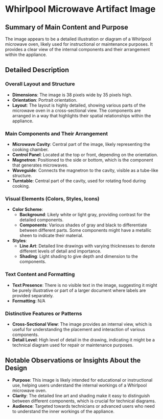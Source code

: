 # Whirlpool Microwave Artifact Image

## Summary of Main Content and Purpose
The image appears to be a detailed illustration or diagram of a Whirlpool microwave oven, likely used for instructional or maintenance purposes. It provides a clear view of the internal components and their arrangement within the appliance.

## Detailed Description

### Overall Layout and Structure
- **Dimensions**: The image is 38 pixels wide by 35 pixels high.
- **Orientation**: Portrait orientation.
- **Layout**: The layout is highly detailed, showing various parts of the microwave oven in a cross-sectional view. The components are arranged in a way that highlights their spatial relationships within the appliance.

### Main Components and Their Arrangement
- **Microwave Cavity**: Central part of the image, likely representing the cooking chamber.
- **Control Panel**: Located at the top or front, depending on the orientation.
- **Magnetron**: Positioned to the side or bottom, which is the component that generates microwaves.
- **Waveguide**: Connects the magnetron to the cavity, visible as a tube-like structure.
- **Turntable**: Central part of the cavity, used for rotating food during cooking.

### Visual Elements (Colors, Styles, Icons)
- **Color Scheme**:
  - **Background**: Likely white or light gray, providing contrast for the detailed components.
  - **Components**: Various shades of gray and black to differentiate between different parts. Some components might have a metallic sheen to indicate their material.
- **Styles**:
  - **Line Art**: Detailed line drawings with varying thicknesses to denote different levels of detail and importance.
  - **Shading**: Light shading to give depth and dimension to the components.

### Text Content and Formatting
- **Text Presence**: There is no visible text in the image, suggesting it might be purely illustrative or part of a larger document where labels are provided separately.
- **Formatting**: N/A

### Distinctive Features or Patterns
- **Cross-Sectional View**: The image provides an internal view, which is useful for understanding the placement and interaction of various components.
- **Detail Level**: High level of detail in the drawing, indicating it might be a technical diagram used for repair or maintenance purposes.

## Notable Observations or Insights About the Design
- **Purpose**: This image is likely intended for educational or instructional use, helping users understand the internal workings of a Whirlpool microwave oven.
- **Clarity**: The detailed line art and shading make it easy to distinguish between different components, which is crucial for technical diagrams.
- **Audience**: Targeted towards technicians or advanced users who need to understand the inner workings of the appliance.